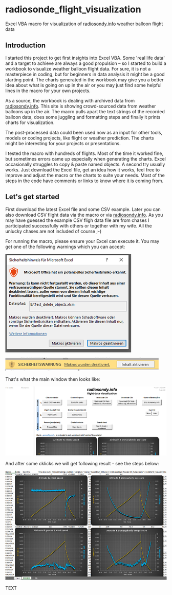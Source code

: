# radiosonde_flight_visualization
Excel VBA macro for visualization of [radiosondy.info](https://radiosondy.info) weather balloon flight data

## Introduction
I started this project to get first insights into Excel VBA. Some 'real life data' and a target to achieve are always a good propulsion – so I started to build a workbook to visualize weather balloon flight data. 
For sure, it is not a masterpiece in coding, but for beginners in data analysis it might be a good starting point. The charts generated in the workbook may give you a better idea about what is going on up in the air or you may just find some helpful lines in the macro for your own projects.

As a source, the workbook is dealing with archived data from [radiosondy.info](https://radiosondy.info). This site is showing crowd-sourced data from weather balloons up in the air. 
The macro pulls apart the text strings of the recorded balloon data, does some juggling and formatting steps and finally it prints charts for visualization.

The post-processed data could been used now as an input for other tools, models or coding projects, like flight or weather prediction. The charts might be interesting for your projects or presentations.

I tested the macro with hundreds of flights. Most of the time it worked fine, but sometimes errors came up especially when generating the charts. Excel occasionally struggles to copy & paste named objects. A second try usually works. Just download the Excel file, get an idea how it works, feel free to improve and adjust the macro or the charts to suite your needs. Most of the steps in the code have comments or links to know where it is coming from.

## Let's get started
First download the latest Excel file and some CSV example. Later you can also download CSV flight data via the macro or via [radiosondy.info](https://radiosondy.info). As you may have guessed the example CSV fligh data file are from chases I participated successfully with others or together with my wife. All the unlucky chases are not included of course ;-)

For running the macro, please ensure your Excel can execute it. You may get one of the following warnings which you can accept:

![Activate_Macros_2.PNG](__used_asset__/Activate_Macros_2.PNG?raw=true "Activate_Macros_2.PNG")

![Activate_Macros.PNG](__used_asset__/Activate_Macros.PNG?raw=true "Activate_Macros.PNG")

That's what the main window then looks like:

![Main_window.png](__used_asset__/Main_window.png?raw=true "Main_window.png")

And after some cklicks we will get following result - see the steps below:

![Example_output.png](__used_asset__/Example_output.png?raw=true "Example_output.png")


TEXT
